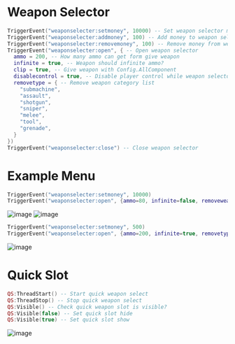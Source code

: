 # Weapon Selector
```lua
TriggerEvent("weaponselecter:setmoney", 10000) -- Set weapon selector money
TriggerEvent("weaponselecter:addmoney", 100) -- Add money to weapon selector
TriggerEvent("weaponselecter:removemoney", 100) -- Remove money from weapon selector
TriggerEvent("weaponselecter:open", { -- Open weapon selector
  ammo = 200, -- How many ammo can get form give weapon
  infinite = true, -- Weapon should infinite ammo?
  clip = true, -- Give weapon with Config.AllComponent
  disablecontrol = true, -- Disable player control while weapon selector open
  removetype = { -- Remove weapon category list
    "submachine",
    "assault",
    "shotgun",
    "sniper",
    "melee",
    "tool",
    "grenade",
  }
})
TriggerEvent("weaponselecter:close") -- Close weapon selector
```

# Example Menu
```lua
TriggerEvent("weaponselecter:setmoney", 10000)
TriggerEvent("weaponselecter:open", {ammo=80, infinite=false, removeweapon={""}})
```
![image](https://github.com/user-attachments/assets/1388d691-ce96-4931-b02b-8e39548cfe1a)
![image](https://github.com/user-attachments/assets/47da4956-9519-4a1f-b564-9b87159966f7)

```lua
TriggerEvent("weaponselecter:setmoney", 500)
TriggerEvent("weaponselecter:open", {ammo=200, infinite=true, removetype={"submachine", "assault", "shotgun", "sniper", "melee", "tool", "grenade"}})
```
![image](https://github.com/user-attachments/assets/79d88251-062d-4f14-a48d-f7af9f3a3c04)

# Quick Slot
```lua
QS:ThreadStart() -- Start quick weapon select
QS:ThreadStop() -- Stop quick weapon select
QS:Visible() -- Check quick weapon slot is visible?
QS:Visible(false) -- Set quick slot hide
QS:Visible(true) -- Set quick slot show
```
![image](https://github.com/user-attachments/assets/92976132-450a-4b7b-a4ff-0b638428cf7e)
